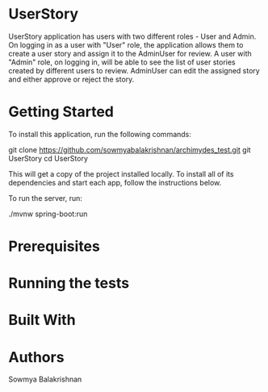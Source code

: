 # UserStory
UserStory application has users with two different roles - User and Admin.
On logging in as a user with "User" role, the application allows them to create a user story and assign it to the AdminUser for review. 
A user with "Admin" role, on logging in,  will be able to see the list of user stories created by different users to review. AdminUser can edit the assigned story and either approve or reject the story. 

# Getting Started
To install this application, run the following commands:

git clone https://github.com/sowmyabalakrishnan/archimydes_test.git git UserStory
cd UserStory

This will get a copy of the project installed locally. To install all of its dependencies and start each app, follow the instructions below.

To run the server, run:

./mvnw spring-boot:run

# Prerequisites


# Running the tests

# Built With

# Authors
Sowmya Balakrishnan


